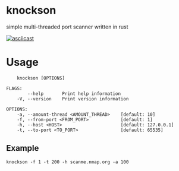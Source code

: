 # knockson
simple multi-threaded port scanner written in rust

[![asciicast](https://asciinema.org/a/6Hif1DUyPORuNjgTe87b17hCh.svg)](https://asciinema.org/a/6Hif1DUyPORuNjgTe87b17hCh)

# Usage
```USAGE:
    knockson [OPTIONS]

FLAGS:
        --help       Print help information
    -V, --version    Print version information

OPTIONS:
    -a, --amount-thread <AMOUNT_THREAD>    [default: 10]
    -f, --from-port <FROM_PORT>            [default: 1]
    -h, --host <HOST>                      [default: 127.0.0.1]
    -t, --to-port <TO_PORT>                [default: 65535]
```
    
## Example
`knockson -f 1 -t 200 -h scanme.nmap.org -a 100`
